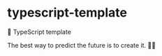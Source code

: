 # typescript-template

🐢 TypeScript template

<!-- INSPIRATIONAL_QUOTE_START -->
The best way to predict the future is to create it.
🧑‍💻
<!-- INSPIRATIONAL_QUOTE_END -->
